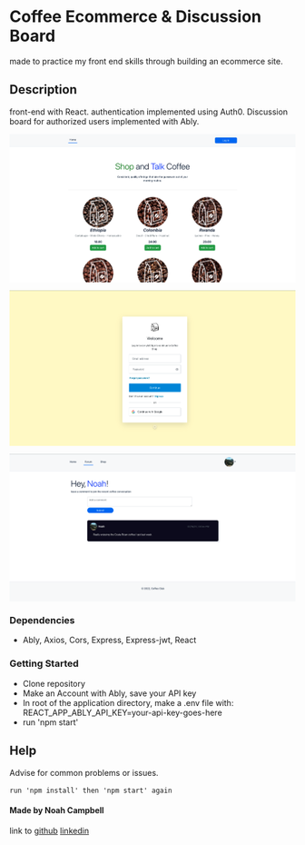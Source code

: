 # Coffee Ecommerce & Discussion Board

made to practice my front end skills through building an ecommerce site.


## Description

front-end with React.
authentication implemented using Auth0.
Discussion board for authorized users implemented with Ably.


<a href="https://github.com/noah-campbell/CoffeeShop/blob/master/images/homePage.png" target="blank"><img align="center" src="/images/homePage.png" height="auto" /></a>


<a href="https://github.com/noah-campbell/CoffeeShop/blob/master/images/loginPage.png" target="blank"><img align="center" src="/images/loginPage.png" height="auto" /></a>


<a href="https://github.com/noah-campbell/CoffeeShop/blob/master/images/discussionForum.png" target="blank"><img align="center" src="/images/discussionForum.png" height="auto" /></a>


### Dependencies

* Ably, Axios, Cors, Express, Express-jwt, React
    

### Getting Started

* Clone repository
* Make an Account with Ably, save your API key
* In root of the application directory, make a .env file with: REACT_APP_ABLY_API_KEY=your-api-key-goes-here
* run 'npm start'

## Help

Advise for common problems or issues.
```
run 'npm install' then 'npm start' again
```

#### Made by Noah Campbell
link to
<a href="https://github.com/noah-campbell" target="blank">github</a>
<a href="https://www.linkedin.com/in/noah-l-campbell/" target="blank">linkedin</a>